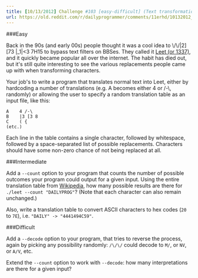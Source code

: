 ```yaml
---
title: [10/13/2012] Challenge #103 [easy-difficult] (Text transformations)
url: https://old.reddit.com/r/dailyprogrammer/comments/11erhd/10132012_challenge_103_easydifficult_text/
---
```


###Easy

Back in the 90s (and early 00s) people thought it was a cool idea to \\/\\/|2][73 |_1|<3 7H15 to bypass text filters on BBSes. They called it [Leet (or 1337)](http://en.wikipedia.org/wiki/Leet), and it quickly became popular all over the internet. The habit has died out, but it's still quite interesting to see the various replacements people came up with when transforming characters.

Your job's to write a program that translates normal text into Leet, either by hardcoding a number of translations (e.g. A becomes either 4 or /-\\, randomly) or allowing the user to specify a random translation table as an input file, like this:

    A    4 /-\
    B    |3 [3 8
    C    ( {
    (etc.)

Each line in the table contains a single character, followed by whitespace, followed by a space-separated list of possible replacements. Characters should have some non-zero chance of not being replaced at all.

###Intermediate

Add a `--count` option to your program that counts the number of possible outcomes your program could output for a given input. Using the entire translation table from [Wikipedia](http://en.wikipedia.org/wiki/Leet#Orthography), how many possible results are there for `./leet --count "DAILYPROG"`? (Note that each character can also remain unchanged.)

Also, write a translation table to convert ASCII characters to hex codes (`20` to `7E`), i.e. `"DAILY" -> "4441494C59"`.

###Difficult

Add a `--decode` option to your program, that tries to reverse the process, again by picking any possibility randomly: `/\/\/` could decode to `M/`, or `NV`, or `A/V`, etc.

Extend the `--count` option to work with `--decode`: how many interpretations are there for a given input?